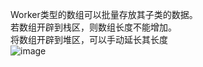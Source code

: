 Worker类型的数组可以批量存放其子类的数据。  
若数组开辟到栈区，则数组长度不能增加。  
将数组开辟到堆区，可以手动延长其长度  
![image](https://user-images.githubusercontent.com/83968454/204917087-aff7e49d-c334-432c-8998-f15f9d39d485.png)
